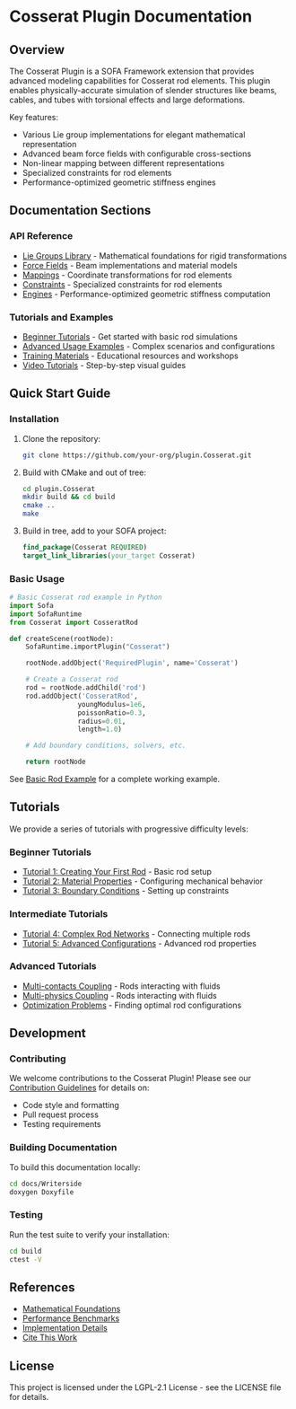 # Cosserat Plugin Documentation

## Overview

The Cosserat Plugin is a SOFA Framework extension that provides advanced modeling capabilities for Cosserat rod elements. This plugin enables physically-accurate simulation of slender structures like beams, cables, and tubes with torsional effects and large deformations.

Key features:

- Various Lie group implementations for elegant mathematical representation
- Advanced beam force fields with configurable cross-sections
- Non-linear mapping between different representations
- Specialized constraints for rod elements
- Performance-optimized geometric stiffness engines

## Documentation Sections

### API Reference

- [Lie Groups Library](../src/Cosserat/liegroups/Readme.md) - Mathematical foundations for rigid transformations
- [Force Fields](../src/Cosserat/forcefield/README.md) - Beam implementations and material models
- [Mappings](../src/Cosserat/mapping/README.md) - Coordinate transformations for rod elements
- [Constraints](../src/Cosserat/constraint/README.md) - Specialized constraints for rod elements
- [Engines](../src/Cosserat/engine/README.md) - Performance-optimized geometric stiffness computation

### Tutorials and Examples

- [Beginner Tutorials](../tutorial/tuto_scenes/) - Get started with basic rod simulations
- [Advanced Usage Examples](../examples/) - Complex scenarios and configurations
- [Training Materials](formation/) - Educational resources and workshops
- [Video Tutorials](videos/) - Step-by-step visual guides

## Quick Start Guide

### Installation

1. Clone the repository:

   ```bash
   git clone https://github.com/your-org/plugin.Cosserat.git
   ```

2. Build with CMake and out of tree:

   ```bash
   cd plugin.Cosserat
   mkdir build && cd build
   cmake ..
   make
   ```

3. Build in tree, add to your SOFA project:
   ```cmake
   find_package(Cosserat REQUIRED)
   target_link_libraries(your_target Cosserat)
   ```

### Basic Usage

```python
# Basic Cosserat rod example in Python
import Sofa
import SofaRuntime
from Cosserat import CosseratRod

def createScene(rootNode):
    SofaRuntime.importPlugin("Cosserat")

    rootNode.addObject('RequiredPlugin', name='Cosserat')

    # Create a Cosserat rod
    rod = rootNode.addChild('rod')
    rod.addObject('CosseratRod',
                 youngModulus=1e6,
                 poissonRatio=0.3,
                 radius=0.01,
                 length=1.0)

    # Add boundary conditions, solvers, etc.

    return rootNode
```

See [Basic Rod Example](../tutorial/tuto_scenes/tuto_1.py) for a complete working example.

## Tutorials

We provide a series of tutorials with progressive difficulty levels:

### Beginner Tutorials

- [Tutorial 1: Creating Your First Rod](../tutorial/tuto_scenes/tuto_1.py) - Basic rod setup
- [Tutorial 2: Material Properties](../tutorial/tuto_scenes/tuto_2.py) - Configuring mechanical behavior
- [Tutorial 3: Boundary Conditions](../tutorial/tuto_scenes/tuto_3.py) - Setting up constraints

### Intermediate Tutorials

- [Tutorial 4: Complex Rod Networks](../tutorial/tuto_scenes/tuto_4.py) - Connecting multiple rods
- [Tutorial 5: Advanced Configurations](../tutorial/tuto_scenes/tuto_5.py) - Advanced rod properties

### Advanced Tutorials

- [Multi-contacts Coupling](../examples/python3/multi_cable_using_cosserat_rod.py) - Rods interacting with fluids
- [Multi-physics Coupling](../examples/python3/fluid_structure.py) - Rods interacting with fluids
- [Optimization Problems](../examples/python3/shape_optimization.py) - Finding optimal rod configurations

## Development

### Contributing

We welcome contributions to the Cosserat Plugin! Please see our [Contribution Guidelines](CONTRIBUTING.md) for details on:

- Code style and formatting
- Pull request process
- Testing requirements

### Building Documentation

To build this documentation locally:

```bash
cd docs/Writerside
doxygen Doxyfile
```

### Testing

Run the test suite to verify your installation:

```bash
cd build
ctest -V
```

## References

- [Mathematical Foundations](text/math_foundations.md)
- [Performance Benchmarks](text/benchmarks.md)
- [Implementation Details](text/implementation.md)
- [Cite This Work](text/citation.md)

## License

This project is licensed under the LGPL-2.1 License - see the LICENSE file for details.

